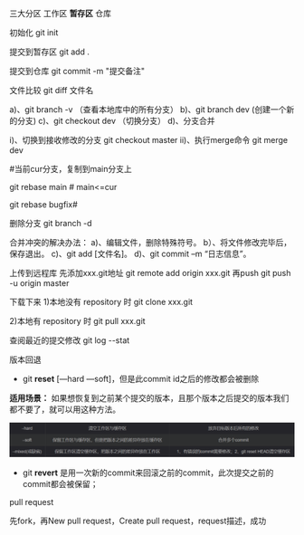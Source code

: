 三大分区  工作区 **暂存区**  仓库

初始化
git init

提交到暂存区
git add .

提交到仓库
git commit -m "提交备注"

文件比较
git diff 文件名



a)、git branch -v （查看本地库中的所有分支）
b)、git branch dev (创建一个新的分支)
c)、git checkout dev （切换分支）
d)、分支合并

i)、切换到接收修改的分支
git checkout master
ii)、执行merge命令
git merge dev



#当前cur分支，复制到main分支上

git rebase main  # main<=cur

git rebase bugfix#





删除分支
git branch -d



合并冲突的解决办法：
a)、编辑文件，删除特殊符号。
b）、将文件修改完毕后，保存退出。
c)、git add [文件名]。
d)、git commit –m “日志信息”。



上传到远程库
先添加xxx.git地址
git remote add origin xxx.git
再push
git push -u origin master



下载下来
1)本地没有 repository 时
git clone xxx.git

2)本地有 repository 时
git pull xxx.git



查阅最近的提交修改
git log --stat



版本回退

- git **reset** [—hard  —soft]，但是此commit id之后的修改都会被删除

 **适用场景：** 如果想恢复到之前某个提交的版本，且那个版本之后提交的版本我们都不要了，就可以用这种方法。

![image-20220829193534509](images/image-20220829193534509.png)

- git **revert** 是用一次新的commit来回滚之前的commit，此次提交之前的commit都会被保留；

pull request

先fork，再New pull request，Create pull request，request描述，成功

